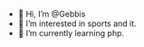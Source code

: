 - 👋 Hi, I’m @Gebbis
- 👀 I’m interested in sports and it.
- 🌱 I’m currently learning php.


<!---
Gebbis/Gebbis is a ✨ special ✨ repository because its `README.md` (this file) appears on your GitHub profile.
You can click the Preview link to take a look at your changes.
--->
